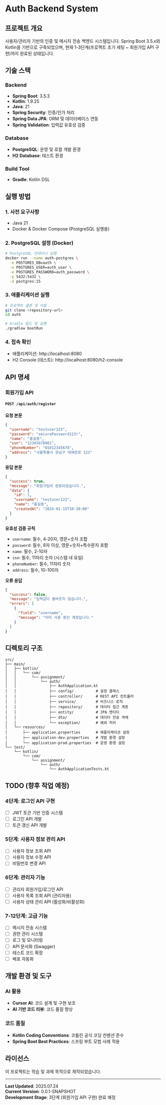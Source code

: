 # Auth Backend System

## 프로젝트 개요

사용자/관리자 기반의 인증 및 메시지 전송 백엔드 시스템입니다. Spring Boot 3.5.x와 Kotlin을 기반으로 구축되었으며, 현재 1-3단계(프로젝트 초기 세팅 ~ 회원가입 API 구현)까지 완료된 상태입니다.

## 기술 스택

### Backend
- **Spring Boot**: 3.5.3
- **Kotlin**: 1.9.25
- **Java**: 21
- **Spring Security**: 인증/인가 처리
- **Spring Data JPA**: ORM 및 데이터베이스 연동
- **Spring Validation**: 입력값 유효성 검증

### Database
- **PostgreSQL**: 운영 및 로컬 개발 환경
- **H2 Database**: 테스트 환경

### Build Tool
- **Gradle**: Kotlin DSL

## 실행 방법

### 1. 사전 요구사항
- Java 21
- Docker & Docker Compose (PostgreSQL 실행용)

### 2. PostgreSQL 설정 (Docker)
```bash
# PostgreSQL 컨테이너 실행
docker run --name auth-postgres \
  -e POSTGRES_DB=auth \
  -e POSTGRES_USER=auth_user \
  -e POSTGRES_PASSWORD=auth_password \
  -p 5432:5432 \
  -d postgres:15
```

### 3. 애플리케이션 실행
```bash
# 프로젝트 클론 및 이동
git clone <repository-url>
cd auth

# Gradle 빌드 및 실행
./gradlew bootRun
```

### 4. 접속 확인
- 애플리케이션: http://localhost:8080
- H2 Console (테스트): http://localhost:8080/h2-console

## API 명세

### 회원가입 API

#### `POST /api/auth/register`

**요청 본문**
```json
{
  "username": "testuser123",
  "password": "securePassword123!",
  "name": "홍길동",
  "ssn": "12345678901",
  "phoneNumber": "01012345678",
  "address": "서울특별시 강남구 테헤란로 123"
}
```

**응답 본문**
```json
{
  "success": true,
  "message": "회원가입이 완료되었습니다.",
  "data": {
    "id": 1,
    "username": "testuser123",
    "name": "홍길동",
    "createdAt": "2024-01-15T10:30:00"
  }
}
```

**유효성 검증 규칙**
- `username`: 필수, 4-20자, 영문+숫자 조합
- `password`: 필수, 8자 이상, 영문+숫자+특수문자 포함
- `name`: 필수, 2-10자
- `ssn`: 필수, 11자리 숫자 (시스템 내 유일)
- `phoneNumber`: 필수, 11자리 숫자
- `address`: 필수, 10-100자

**오류 응답**
```json
{
  "success": false,
  "message": "입력값이 올바르지 않습니다.",
  "errors": [
    {
      "field": "username",
      "message": "이미 사용 중인 계정입니다."
    }
  ]
}
```

## 디렉토리 구조

```
src/
├── main/
│   ├── kotlin/
│   │   └── com/
│   │       └── assignment/
│   │           └── auth/
│   │               ├── AuthApplication.kt
│   │               ├── config/          # 설정 클래스
│   │               ├── controller/      # REST API 컨트롤러
│   │               ├── service/         # 비즈니스 로직
│   │               ├── repository/      # 데이터 접근 계층
│   │               ├── entity/          # JPA 엔티티
│   │               ├── dto/             # 데이터 전송 객체
│   │               └── exception/       # 예외 처리
│   └── resources/
│       ├── application.properties       # 애플리케이션 설정
│       ├── application-dev.properties   # 개발 환경 설정
│       └── application-prod.properties  # 운영 환경 설정
└── test/
    └── kotlin/
        └── com/
            └── assignment/
                └── auth/
                    └── AuthApplicationTests.kt
```

## TODO (향후 작업 예정)

### 4단계: 로그인 API 구현
- [ ] JWT 토큰 기반 인증 시스템
- [ ] 로그인 API 개발
- [ ] 토큰 갱신 API 개발

### 5단계: 사용자 정보 관리 API
- [ ] 사용자 정보 조회 API
- [ ] 사용자 정보 수정 API
- [ ] 비밀번호 변경 API

### 6단계: 관리자 기능
- [ ] 관리자 회원가입/로그인 API
- [ ] 사용자 목록 조회 API (관리자용)
- [ ] 사용자 상태 관리 API (활성화/비활성화)

### 7-12단계: 고급 기능
- [ ] 메시지 전송 시스템
- [ ] 권한 관리 시스템
- [ ] 로그 및 모니터링
- [ ] API 문서화 (Swagger)
- [ ] 테스트 코드 확장
- [ ] 배포 자동화

## 개발 환경 및 도구

### AI 활용
- **Cursor AI**: 코드 설계 및 구현 보조
- **AI 기반 코드 리뷰**: 코드 품질 향상

### 코드 품질
- **Kotlin Coding Conventions**: 코틀린 공식 코딩 컨벤션 준수
- **Spring Boot Best Practices**: 스프링 부트 모범 사례 적용

## 라이선스

이 프로젝트는 학습 및 과제 목적으로 제작되었습니다.

---
**Last Updated**: 2025.07.24  
**Current Version**: 0.0.1-SNAPSHOT  
**Development Stage**: 3단계 (회원가입 API 구현) 완료 예정 